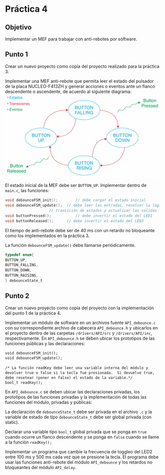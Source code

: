 # Práctica 4

## Objetivo
Implementar un MEF para trabajar con anti-rebotes por software.

## Punto 1
Crear un nuevo proyecto como copia del proyecto realizado para la práctica 3.

Implementar una MEF anti-rebote que permita leer el estado del pulsador de la placa NUCLEO-F413ZH y generar acciones o eventos ante un flanco descendente o ascendente, de acuerdo al siguiente diagrama:
![](./img/debounceFsm.png)

El estado inicial de la MEF debe ser `BUTTON_UP`.
Implementar dentro de `main.c`, las funciones:

```c
void debounceFSM_init();		// debe cargar el estado inicial
void debounceFSM_update();	// debe leer las entradas, resolver la lógica de
					// transición de estados y actualizar las salidas
void buttonPressed();			// debe invertir el estado del LED1
void buttonReleased();		// debe invertir el estado del LED3 

```

El tiempo de anti-rebote debe ser de 40 ms con un retardo no bloqueante como los implementados en la práctica 3.

La función `debounceFSM_update()` debe llamarse periódicamente.

```c
typedef enum{
BUTTON_UP,
BUTTON_FALLING,
BUTTON_DOWN,
BUTTON_RAISING,
} debounceState_t
```

## Punto 2
Crear un nuevo proyecto como copia del proyecto con la implementación del punto 1 de la práctica 4.

Implementar un módulo de software en un archivos fuente `API_debounce.c` con su correspondiente archivo de cabecera `API_debounce.h` y ubicarlos en el proyecto dentro de  las carpetas `/drivers/API/src` y `/drivers/API/inc`, respectivamente.
En `API_debounce.h` se deben ubicar los prototipos de las funciones públicas y las declaraciones:

```
void debounceFSM_init();
void debounceFSM_update();

/* La función readKey debe leer una variable interna del módulo y devolver true o false si la tecla fue presionada.  Si devuelve true, debe resetear (poner en false) el estado de la variable.*/
bool_t readKey();
```

En `API_debounce.c` se deben ubicar las declaraciones privadas, los prototipos de las funciones privadas y la implementación de todas las funciones del módulo, privadas y públicas:

La declaración de `debounceState_t` debe ser privada en el archivo `.c` y la variable de estado de tipo `debounceState_t` debe ser global privada (con static).

Declarar una variable tipo `bool_t` global privada que se ponga en `true` cuando ocurre un flanco descendente y se ponga en `false` cuando se llame a la función `readKey();`

Implementar un programa que cambie la frecuencia de toggleo del LED2 entre 100 ms y 500 ms cada vez que se presione la tecla.  El programa debe usar las funciones anti-rebote del módulo `API_debounce` y los retardos no bloqueantes del módulo `API_delay`.
